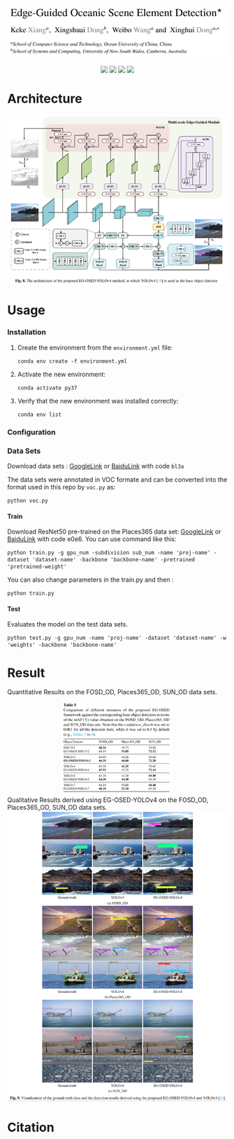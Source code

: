 <p align="center"> <a href="" ><img src="imgs/title.JPG"></a></p>
<p align="center"> 
<a href="" ><img src="https://img.shields.io/badge/HOME-KBS-blue.svg"></a>
<a href="https://indtlab.github.io/projects/EG-OSED" ><img src="https://img.shields.io/badge/HOME-Paper-important.svg"></a>
<a href="" ><img src="https://img.shields.io/badge/PDF-Paper-blueviolet.svg"></a>
<!-- <a href="" ><img src="https://img.shields.io/badge/-Poster-ff69b7.svg"></a> -->
<!-- <a href="" ><img src="https://img.shields.io/badge/-Video-brightgreen.svg"></a> -->
<a href="https://drive.google.com/file/d/185YE6WUfPXeQOEby6u8giO5h97xtx72h/view?usp=drive_link" ><img src="https://img.shields.io/badge/-WeightsFiles-blue.svg"></a>
</p>

# Architecture

![archioverall](imgs/EG-OSED-YOLOv4.PNG)

# Usage
### Installation
1. Create the environment from the `environment.yml` file:   
   ```copy
   conda env create -f environment.yml
   ```     
2. Activate the new environment:  
   ```copy
   conda activate py37
   ```    
3. Verify that the new environment was installed correctly:  
    ```copy
   conda env list
    ```    

### Configuration

### Data Sets
Download data sets : <a href="https://drive.google.com/file/d/1D00quOYefmW_VoBnJVNjkezOa2w-aUWl/view?usp=drive_link">GoogleLink</a> or <a href="https://pan.baidu.com/s/1jmkR3__ONSWmivjZj46nHw?pwd=bl3a">BaiduLink</a> with code `bl3a`      

The data sets were annotated in VOC formate and can be converted into the format used in this repo by `voc.py` as:  
```copy
python voc.py
```

#### Train
Download ResNet50 pre-trained on the Places365 data set: <a href="https://drive.google.com/file/d/1Zp251rEyZ-UkuuJ7r206_RyPfIlr9sGa/view?usp=drive_link">GoogleLink</a> or <a href="https://pan.baidu.com/s/1hEaCcMFiAIlcuJdcTPiueg?pwd=e0e6 ">BaiduLink</a>  with code e0e6.
You can use command like this:  
```copy
python train.py -g gpu_num -subdivision sub_num -name 'proj-name' -dataset 'dataset-name' -backbone 'backbone-name' -pretrained 'pretrained-weight'
```  
You can also change parameters in the train.py and then :  
```copy
python train.py
```

#### Test
Evaluates the model on the test data sets.
```copy
python test.py -g gpu_num -name 'proj-name' -dataset 'dataset-name' -w 'weights' -backbone 'backbone-name'
```
  

 

# Result
Quantitative Results on the FOSD_OD, Places365_OD, SUN_OD data sets.  
<div align=center><img src="imgs/Table.PNG" width=50%></div>  
Qualitative Results derived using EG-OSED-YOLOv4 on the FOSD_OD, Places365_OD, SUN_OD data sets.   
<div align=center><img src="imgs/visualize.PNG"></div>  

# Citation
